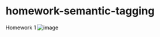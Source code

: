 # homework-semantic-tagging
Homework 1
![image](https://user-images.githubusercontent.com/47574348/132927338-5217133e-4527-4eed-b74d-efa536cc8b64.png)

